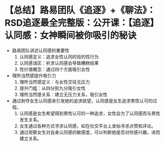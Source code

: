 # 【总结】路易团队《追逐》+《聊法》：RSD追逐最全完整版：公开课：【追逐】认同感：女神瞬间被你吸引的秘诀

-   路易团队讲述认同感的重要性
    1.  认同感定义：追求女性认同的目的性行为
    2.  认同感误区：祈求认同感会导致糟糕结果
    3.  性价值概念：通过四个方面吸引女性
-   理所当然感提升吸引力
    1.  理所当然感定义：与女性交往无压力
    2.  提升门槛：从四分到九分吸引女性
    3.  理所当然感关系：建立无压力关系，吸引女性
-   通过剥夺女生认同感来引发她的追求欲望，认同感是女生追求男性认可的过程。
    1.  认同感是女生希望得到男性认可的一种追求，女性会为了认同感而与男性发生关系。
    2.  女生通过各种方式寻求认同感，如在社交平台上发帖寻求点赞和评论。
    3.  通过观察女生对自身认同感的敏感度，可以判断她是否对你感兴趣，进而建立关系。